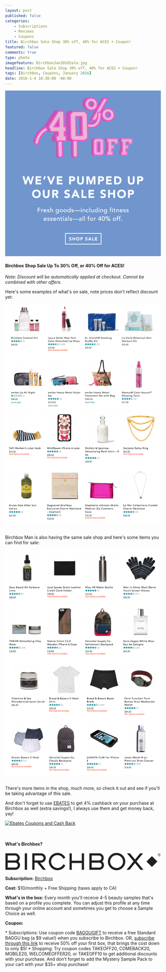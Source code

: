 ```yaml
---
layout: post
published: false
categories: 
    - Subscriptions
    - Reviews
    - Coupons
title: Birchbox Sale Shop 30% off, 40% for ACES + Coupon!
featured: false
comments: true
type: photo
imagefeature: BirchboxJan2016Sale.jpg
headline: Birchbox Sale Shop 30% off, 40% for ACES + Coupon!
tags: [Birchbox, Coupons, January 2016]
date: 2016-1-4 10:30:00 -08:00
---
```


<center><a href="https://www.birchbox.com/invite/whatsupmailbox" target="_blank">
<img src="/images/BirchboxJan2016Sale.jpg" border="0" style="border:none;max-width:100%;" alt="Birchbox Shop Sale" />
</a></center>

<H4>Birchbox Shop Sale Up To 30% Off, or 40% Off for ACES!</H4>

<p><i>Note: Discount will be automatically applied at checkout. Cannot be combined with other offers.</i></p>

<p>Here's some examples of what's on sale, note prices don't reflect discount yet:</p>

<center><a href="https://www.birchbox.com/invite/whatsupmailbox" target="_blank">
<img src="/images/BirchboxJan2016Sale2.png" border="0" style="border:none;max-width:100%;" alt="Birchbox Shop Sale" />
</a></center>

<center><a href="https://www.birchbox.com/invite/whatsupmailbox" target="_blank">
<img src="/images/BirchboxJan2016Sale3.png" border="0" style="border:none;max-width:100%;" alt="Birchbox Shop Sale" />
</a></center>

<br>

<p>Birchbox Man is also having the same sale shop and here's some items you can find for sale:</p>

<center><a href="https://www.birchbox.com/invite/whatsupmailbox" target="_blank">
<img src="/images/BirchboxJan2016Sale4.png" border="0" style="border:none;max-width:100%;" alt="Birchbox Shop Sale" />
</a></center>

<center><a href="https://www.birchbox.com/invite/whatsupmailbox" target="_blank">
<img src="/images/BirchboxJan2016Sale5.png" border="0" style="border:none;max-width:100%;" alt="Birchbox Shop Sale" />
</a></center>

<br>

<p>There's more items in the shop, much more, so check it out and see if you'll be taking advantage of this sale.</p>

<p>And don't forget to use <a href="http://www.ebates.com/rf.do?referrerid=nFbj2DqrCN%2BpB5AWKzmAFQ%3D%3D&eeid=30337" target="_blank">EBATES</a> to get 4% cashback on your purchase at Birchbox as well (extra savings!), I always use them and get money back, yay!</p>

<a href='http://www.ebates.com/rf.do?referrerid=nFbj2DqrCN%2BpB5AWKzmAFQ%3D%3D&eeid=28585' target='_blank' rel='nofollow'><img src='http://www.ebates.com/referral/2012/global_files/images/ebates_logo.png' alt='Ebates Coupons and Cash Back' height='31' width='171' border='0'/></a>

<br>

<H4>What's Birchbox?</H4>

<center><a href="https://www.birchbox.com/invite/whatsupmailbox" target="_blank">
<img src="/images/BirchboxLogo.png" border="0" style="border:none;max-width:100%;" alt="Birchbox!" />
</a></center>

<p><b>Subscription:</b> <a href="https://www.birchbox.com/invite/whatsupmailbox" target="_blank">Birchbox</a></p>
<p><b>Cost:</b> $10/monthly + Free Shipping (taxes apply to CA)</p>
<p><b>What's in the box:</b> Every month you'll receive 4-5 beauty samples that's based on a profile you complete. You can adjust this profile at any time through your online account and sometimes you get to choose a Sample Choice as well.</p>
<p><b>Coupon:</b></p>
* Subscriptions: Use coupon code <a href="https://www.birchbox.com/invite/whatsupmailbox" target="_blank">BAGGUGIFT</a> to receive a free Standard BAGGU bag (a $9 value!) when you subscribe to Birchbox. OR, <a href="http://fbuy.me/df02-" target="_blank">subscribe through this link</a> to receive 50% off your first box, that brings the cost down to only $5!
* Shopping: Try coupon codes TAKEOFF20, COMEBACK20, MOBILE20, WELCOMEOFFER20, or TAKEOFF10 to get additional discounts with your purchase. And don’t forget to add the Mystery Sample Pack to your cart with your $35+ shop purchase!

<br>
